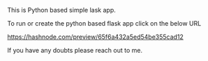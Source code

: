 This is Python based simple lask app.

To run or create the python based flask app click on the below URL

https://hashnode.com/preview/65f6a432a5ed54be355cad12

If you have any doubts please reach out to me.
